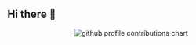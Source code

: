 ## Hi there 👋

<p align="center" >
	<picture>
	  <source media="(prefers-color-scheme: dark)"  srcset="https://raw.githubusercontent.com/FranPrzDev/output-3d-contrib/night.svg" />
	  <source media="(prefers-color-scheme: light)" srcset="https://raw.githubusercontent.com/FranPrzDev/output-3d-contrib/day.svg" />
	  <img alt="github profile contributions chart"    src="https://raw.githubusercontent.com/FranPrzDev/output-3d-contrib/day.svg" />
	</picture>
</p>